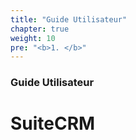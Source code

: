 ```yaml
---
title: "Guide Utilisateur"
chapter: true
weight: 10
pre: "<b>1. </b>"
---
```


### Guide Utilisateur

# SuiteCRM
